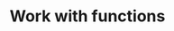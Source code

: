 ---
title: Work with functions
seotitle: Work with functions in Flux
list_title: Function
description: >
  ...
menu:
  flux_0_x:
    name: Function
    parent: Composite types
weight: 204
flux/v0.x/tags: ["composite types", "data types"]
---